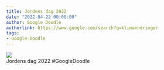 ```yaml
---
title: Jordens dag 2022
date: "2022-04-22 00:00:00"
author: Google Doodle
authorlink: https://www.google.com/search?q=klimaendringer
tags:
- Google-Doodle
---
```

<img src="https://www.google.com/logos/doodles/2022/earth-day-2022-6753651837109391.3-law.gif" referrerpolicy="no-referrer"><br>Jordens dag 2022 #GoogleDoodle